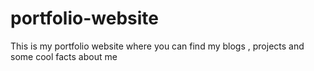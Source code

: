 # portfolio-website
This is my portfolio website where you can find my blogs , projects and some cool facts about me
